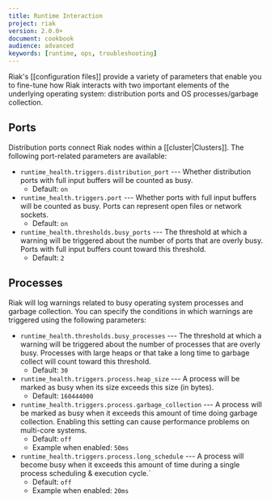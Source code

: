 ```yaml
---
title: Runtime Interaction
project: riak
version: 2.0.0+
document: cookbook
audience: advanced
keywords: [runtime, ops, troubleshooting]
---
```


Riak's [[configuration files]] provide a variety of parameters that
enable you to fine-tune how Riak interacts with two important elements
of the underlying operating system: distribution ports and OS
processes/garbage collection.

## Ports

Distribution ports connect Riak nodes within a [[cluster|Clusters]]. The
following port-related parameters are available:

* `runtime_health.triggers.distribution_port` --- Whether distribution ports with full input buffers will be counted as busy.
  * Default: `on`
* `runtime_health.triggers.port` --- Whether ports with full input buffers will be counted as busy. Ports can represent open files or network sockets.
  * Default: `on`
* `runtime_health.thresholds.busy_ports` --- The threshold at which a warning will be triggered about the number of ports that are overly busy. Ports with full input buffers count toward this threshold.
  * Default: `2`

## Processes

Riak will log warnings related to busy operating system processes and
garbage collection. You can specify the conditions in which warnings are
triggered using the following parameters:

* `runtime_health.thresholds.busy_processes` --- The threshold at which a warning will be triggered about the number of processes that are overly busy. Processes with large heaps or that take a long time to garbage collect will count toward this threshold.
  * Default: `30`
* `runtime_health.triggers.process.heap_size` --- A process will be marked as busy when its size exceeds this size (in bytes).
  * Default: `160444000`
* `runtime_health.triggers.process.garbage_collection` --- A process will be marked as busy when it exceeds this amount of time doing garbage collection. Enabling this setting can cause performance problems on multi-core systems.
  * Default: `off`
  * Example when enabled: `50ms`
* `runtime_health.triggers.process.long_schedule` --- A process will become busy when it exceeds this amount of time during a single process scheduling & execution cycle.`
  * Default: `off`
  * Example when enabled: `20ms`
